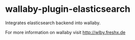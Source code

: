 wallaby-plugin-elasticsearch
============================

Integrates elasticsearch backend into wallaby.

For more information on wallaby visit http://wlby.freshx.de
